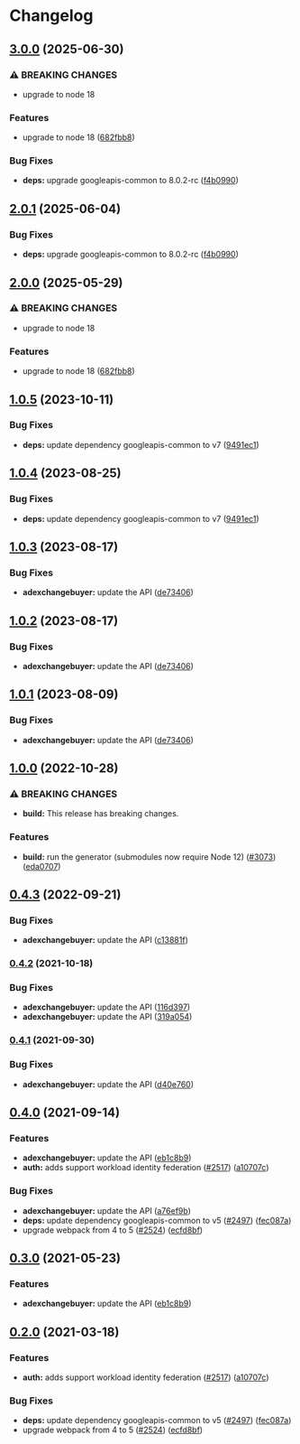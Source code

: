 # Changelog

## [3.0.0](https://github.com/googleapis/google-api-nodejs-client/compare/adexchangebuyer-v2.0.1...adexchangebuyer-v3.0.0) (2025-06-30)


### ⚠ BREAKING CHANGES

* upgrade to node 18

### Features

* upgrade to node 18 ([682fbb8](https://github.com/googleapis/google-api-nodejs-client/commit/682fbb869189ae92b3e9a194d37d0548af0c1f92))


### Bug Fixes

* **deps:** upgrade googleapis-common to 8.0.2-rc ([f4b0990](https://github.com/googleapis/google-api-nodejs-client/commit/f4b099071040cfbcfe4a2e7d487d45ee93b369e0))

## [2.0.1](https://github.com/googleapis/google-api-nodejs-client/compare/adexchangebuyer-v2.0.0...adexchangebuyer-v2.0.1) (2025-06-04)


### Bug Fixes

* **deps:** upgrade googleapis-common to 8.0.2-rc ([f4b0990](https://github.com/googleapis/google-api-nodejs-client/commit/f4b099071040cfbcfe4a2e7d487d45ee93b369e0))

## [2.0.0](https://github.com/googleapis/google-api-nodejs-client/compare/adexchangebuyer-v1.0.5...adexchangebuyer-v2.0.0) (2025-05-29)


### ⚠ BREAKING CHANGES

* upgrade to node 18

### Features

* upgrade to node 18 ([682fbb8](https://github.com/googleapis/google-api-nodejs-client/commit/682fbb869189ae92b3e9a194d37d0548af0c1f92))

## [1.0.5](https://github.com/googleapis/google-api-nodejs-client/compare/adexchangebuyer-v1.0.4...adexchangebuyer-v1.0.5) (2023-10-11)


### Bug Fixes

* **deps:** update dependency googleapis-common to v7 ([9491ec1](https://github.com/googleapis/google-api-nodejs-client/commit/9491ec1cdc3c413e7d73edcfcd59cf5c28a7c855))

## [1.0.4](https://github.com/googleapis/google-api-nodejs-client/compare/adexchangebuyer-v1.0.3...adexchangebuyer-v1.0.4) (2023-08-25)


### Bug Fixes

* **deps:** update dependency googleapis-common to v7 ([9491ec1](https://github.com/googleapis/google-api-nodejs-client/commit/9491ec1cdc3c413e7d73edcfcd59cf5c28a7c855))

## [1.0.3](https://github.com/googleapis/google-api-nodejs-client/compare/adexchangebuyer-v1.0.2...adexchangebuyer-v1.0.3) (2023-08-17)


### Bug Fixes

* **adexchangebuyer:** update the API ([de73406](https://github.com/googleapis/google-api-nodejs-client/commit/de73406cfe166f3a316ab18214239aa951a99853))

## [1.0.2](https://github.com/googleapis/google-api-nodejs-client/compare/adexchangebuyer-v1.0.1...adexchangebuyer-v1.0.2) (2023-08-17)


### Bug Fixes

* **adexchangebuyer:** update the API ([de73406](https://github.com/googleapis/google-api-nodejs-client/commit/de73406cfe166f3a316ab18214239aa951a99853))

## [1.0.1](https://github.com/googleapis/google-api-nodejs-client/compare/adexchangebuyer-v1.0.0...adexchangebuyer-v1.0.1) (2023-08-09)


### Bug Fixes

* **adexchangebuyer:** update the API ([de73406](https://github.com/googleapis/google-api-nodejs-client/commit/de73406cfe166f3a316ab18214239aa951a99853))

## [1.0.0](https://github.com/googleapis/google-api-nodejs-client/compare/adexchangebuyer-v0.4.3...adexchangebuyer-v1.0.0) (2022-10-28)


### ⚠ BREAKING CHANGES

* **build:** This release has breaking changes.

### Features

* **build:** run the generator (submodules now require Node 12) ([#3073](https://github.com/googleapis/google-api-nodejs-client/issues/3073)) ([eda0707](https://github.com/googleapis/google-api-nodejs-client/commit/eda07079dadab46a80b6f9ede618f4f43030169e))

## [0.4.3](https://github.com/googleapis/google-api-nodejs-client/compare/adexchangebuyer-v0.4.2...adexchangebuyer-v0.4.3) (2022-09-21)


### Bug Fixes

* **adexchangebuyer:** update the API ([c13881f](https://github.com/googleapis/google-api-nodejs-client/commit/c13881ff564565e43de0e9bca85e33cc2736a005))

### [0.4.2](https://www.github.com/googleapis/google-api-nodejs-client/compare/adexchangebuyer-v0.4.1...adexchangebuyer-v0.4.2) (2021-10-18)


### Bug Fixes

* **adexchangebuyer:** update the API ([116d397](https://www.github.com/googleapis/google-api-nodejs-client/commit/116d397cb583ab2ec480ad7da7a1e7bc07dac22f))
* **adexchangebuyer:** update the API ([319a054](https://www.github.com/googleapis/google-api-nodejs-client/commit/319a05496916f5e7c7c7efd3b1763e8317535ffb))

### [0.4.1](https://www.github.com/googleapis/google-api-nodejs-client/compare/adexchangebuyer-v0.4.0...adexchangebuyer-v0.4.1) (2021-09-30)


### Bug Fixes

* **adexchangebuyer:** update the API ([d40e760](https://www.github.com/googleapis/google-api-nodejs-client/commit/d40e7600f02e13d4b899306942325d436ce7f02a))

## [0.4.0](https://www.github.com/googleapis/google-api-nodejs-client/compare/adexchangebuyer-v0.3.0...adexchangebuyer-v0.4.0) (2021-09-14)


### Features

* **adexchangebuyer:** update the API ([eb1c8b9](https://www.github.com/googleapis/google-api-nodejs-client/commit/eb1c8b999fc998495571e8df52550612c841d1ad))
* **auth:** adds support workload identity federation ([#2517](https://www.github.com/googleapis/google-api-nodejs-client/issues/2517)) ([a10707c](https://www.github.com/googleapis/google-api-nodejs-client/commit/a10707c477759e7c9ef6360a2fe800856fb600c1))


### Bug Fixes

* **adexchangebuyer:** update the API ([a76ef9b](https://www.github.com/googleapis/google-api-nodejs-client/commit/a76ef9b12a49e9871ed4c1208ff8659cae4f55d9))
* **deps:** update dependency googleapis-common to v5 ([#2497](https://www.github.com/googleapis/google-api-nodejs-client/issues/2497)) ([fec087a](https://www.github.com/googleapis/google-api-nodejs-client/commit/fec087abcf3d994dd41c3ffa0a0c12b1f9f09dae))
* upgrade webpack from 4 to 5  ([#2524](https://www.github.com/googleapis/google-api-nodejs-client/issues/2524)) ([ecfd8bf](https://www.github.com/googleapis/google-api-nodejs-client/commit/ecfd8bfcd06e1beabff7ec9a8c4000222379eb8d))

## [0.3.0](https://www.github.com/googleapis/google-api-nodejs-client/compare/adexchangebuyer-v0.2.0...adexchangebuyer-v0.3.0) (2021-05-23)


### Features

* **adexchangebuyer:** update the API ([eb1c8b9](https://www.github.com/googleapis/google-api-nodejs-client/commit/eb1c8b999fc998495571e8df52550612c841d1ad))

## [0.2.0](https://www.github.com/googleapis/google-api-nodejs-client/compare/adexchangebuyer-v0.1.0...adexchangebuyer-v0.2.0) (2021-03-18)


### Features

* **auth:** adds support workload identity federation ([#2517](https://www.github.com/googleapis/google-api-nodejs-client/issues/2517)) ([a10707c](https://www.github.com/googleapis/google-api-nodejs-client/commit/a10707c477759e7c9ef6360a2fe800856fb600c1))


### Bug Fixes

* **deps:** update dependency googleapis-common to v5 ([#2497](https://www.github.com/googleapis/google-api-nodejs-client/issues/2497)) ([fec087a](https://www.github.com/googleapis/google-api-nodejs-client/commit/fec087abcf3d994dd41c3ffa0a0c12b1f9f09dae))
* upgrade webpack from 4 to 5  ([#2524](https://www.github.com/googleapis/google-api-nodejs-client/issues/2524)) ([ecfd8bf](https://www.github.com/googleapis/google-api-nodejs-client/commit/ecfd8bfcd06e1beabff7ec9a8c4000222379eb8d))
